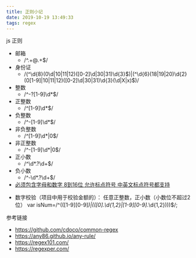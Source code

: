 ```yaml
---
title: 正则小记
date: 2019-10-19 13:49:33
tags: regex
---
```



js 正则

- 邮箱
  - /^.+@.+$/
- 身份证
  - /(^\d{8}(0\d|10|11|12)([0-2]\d|30|31)\d{3}$)|(^\d{6}(18|19|20)\d{2}(0[1-9]|10|11|12)([0-2]\d|30|31)\d{3}(\d|X|x)$)/
- 整数
  - /^-?[1-9]\d*$/
- 正整数
  - /^[1-9]\d*$/
- 负整数
  - /^-[1-9]\d*$/
- 非负整数
  - /^[1-9]\d*|0$/
- 非正整数
  - /^-[1-9]\d*|0$/
- 正小数
  - /^\d*\.?\d+$/
- 负小数
  - /^-\d*\.?\d+$/
- [必须包含字母和数字 8到16位 允许标点符号 中英文标点符号都支持](https://regexper.com/#%2F%5E%28%3F!%5B0-9%5D%2B%24%29%28%3F!%5Ba-zA-Z%5D%2B%24%29%5B0-9A-Za-z%28~%7C%60%7C!%7C%40%7C%23%7C%24%7C%25%7C%5E%7C%26%7C%5C*%7C%5C%28%7C%5C%29%7C%7B%7C%7D%7C%5C%5B%7C%5C%5D%7C%3B%7C%3A%7C%5C%22%7C'%7C%3C%7C%2C%7C%5C.%7C%3E%7C%5C%3F%7C%5C%2F%7C%5C%5C%7C%5C%7C%7C-%7C_%7C%5C%2B%7C%3D%7C%5Cu3002%7C%5Cuff1f%7C%5Cuff01%7C%5Cuff0c%7C%5Cu3001%7C%5Cuff1b%7C%5Cuff1a%7C%5Cu201c%7C%5Cu201d%7C%5Cu2018%7C%5Cu2019%7C%5Cuff08%7C%5Cuff09%7C%5Cu300a%7C%5Cu300b%7C%5Cu3008%7C%5Cu3009%7C%5Cu3010%7C%5Cu3011%7C%5Cu300e%7C%5Cu300f%7C%5Cu300c%7C%5Cu300d%7C%5Cufe43%7C%5Cufe44%7C%5Cu3014%7C%5Cu3015%7C%5Cu2026%7C%5Cu2014%7C%5Cuff5e%7C%5Cufe4f%7C%5Cuffe5%29%5D%7B8%2C16%7D%24%2F)
<!-- more -->
- 数字校验（项目中用于校验金额的）：
    任意正整数，正小数（小数位不超过2位）
    var isNum=/^(([1-9][0-9]*)|(([0]\.\d{1,2}|[1-9][0-9]*\.\d{1,2})))$/;



参考链接
 - https://github.com/cdoco/common-regex
 - https://any86.github.io/any-rule/
 - https://regex101.com/
 - https://regexper.com/